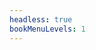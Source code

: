 ```yaml
---
headless: true
bookMenuLevels: 1
---
```




 <!-- - [**Example Site**]({{< relref "/docs/example" >}})
 - [Table of Contents]({{< relref "/docs/example/table-of-contents" >}})
   - [With ToC]({{< relref "/docs/example/table-of-contents/with-toc" >}})
   - [Without ToC]({{< relref "/docs/example/table-of-contents/without-toc" >}})
 - [2nd]({{< relref "/docs/example/2nd" >}})
   - [3rd]({{< relref "/docs/example/2nd/3rd" >}})
     - [4th]({{< relref "/docs/example/2nd/3rd/4th" >}})  
 - **Shortcodes**
 - [Buttons]({{< relref "/docs/shortcodes/buttons" >}})
 - [Columns]({{< relref "/docs/shortcodes/columns" >}})
 - [Expand]({{< relref "/docs/shortcodes/expand" >}})
 - [Hints]({{< relref "/docs/shortcodes/hints" >}})
 - [Katex]({{< relref "/docs/shortcodes/katex" >}})
 - [Mermaid]({{< relref "/docs/shortcodes/mermaid" >}})
 - [Tabs]({{< relref "/docs/shortcodes/tabs" >}})  
 - [**Blog**]({{< relref "/posts" >}}) -->
